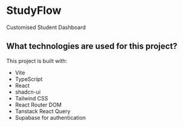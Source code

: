 
# StudyFlow
Customised Student Dashboard
## What technologies are used for this project?

This project is built with:

- Vite
- TypeScript
- React
- shadcn-ui
- Tailwind CSS
- React Router DOM
- Tanstack React Query
- Supabase for authentication

